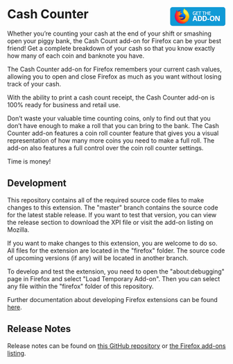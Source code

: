 # Cash Counter [<img align="right" src=".github/fxaddon.png">](https://addons.mozilla.org/firefox/addon/cash-counter/)
Whether you’re counting your cash at the end of your shift or smashing open your piggy bank, the Cash Count add-on for Firefox can be your best friend! Get a complete breakdown of your cash so that you know exactly how many of each coin and banknote you have.

The Cash Counter add-on for Firefox remembers your current cash values, allowing you to open and close Firefox as much as you want without losing track of your cash.

With the ability to print a cash count receipt, the Cash Counter add-on is 100% ready for business and retail use.

Don’t waste your valuable time counting coins, only to find out that you don’t have enough to make a roll that you can bring to the bank. The Cash Counter add-on features a coin roll counter feature that gives you a visual representation of how many more coins you need to make a full roll. The add-on also features a full control over the coin roll counter settings.

Time is money!

## Development
This repository contains all of the required source code files to make changes to this extension. The "master" branch contains the source code for the latest stable release. If you want to test that version, you can view the release section to download the XPI file or visit the add-on listing on Mozilla.

If you want to make changes to this extension, you are welcome to do so. All files for the extension are located in the "firefox" folder. The source code of upcoming versions (if any) will be located in another branch.

To develop and test the extension, you need to open the "about:debugging" page in Firefox and select "Load Temporary Add-on". Then you can select any file within the "firefox" folder of this repository.

Further documentation about developing Firefox extensions can be found [here](https://developer.mozilla.org/docs/Mozilla/Add-ons/WebExtensions/Your_first_WebExtension).

## Release Notes
Release notes can be found on [this GitHub repository](https://github.com/WesleyBranton/Cash-Counter/releases) or [the Firefox add-ons listing](https://addons.mozilla.org/firefox/addon/cash-counter/versions/).
